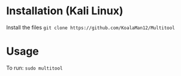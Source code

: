 # Installation (Kali Linux)

Install the files
`git clone https://github.com/KoalaMan12/Multitool`

# Usage

To run: `sudo multitool`

